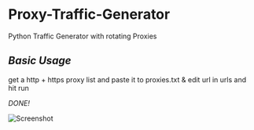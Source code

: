 # Proxy-Traffic-Generator
 Python Traffic Generator with rotating Proxies

*Basic Usage*
-----------
get a http + https proxy list and paste it to proxies.txt &
edit url in urls and hit run

*DONE!*

![Screenshot](https://github.com/j1y4n/Proxy-Traffic-Generator/blob/main/Screenshot2021-07-15.png)
